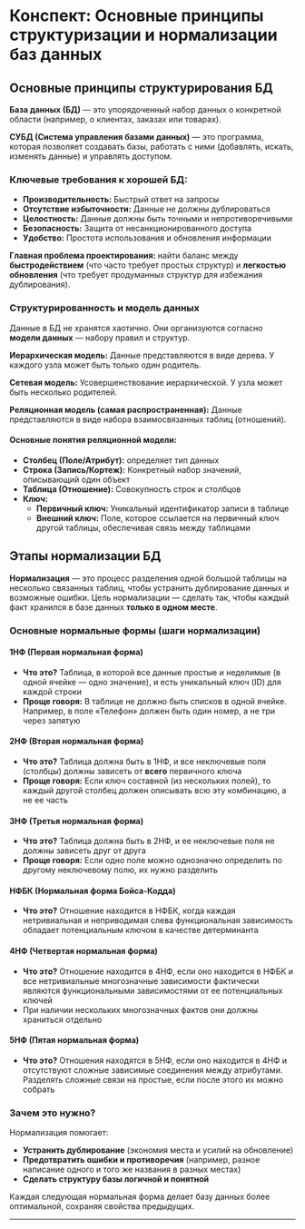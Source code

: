 # Конспект: Основные принципы структуризации и нормализации баз данных

## Основные принципы структурирования БД

**База данных (БД)** — это упорядоченный набор данных о конкретной области (например, о клиентах, заказах или товарах).

**СУБД (Система управления базами данных)** — это программа, которая позволяет создавать базы, работать с ними (добавлять, искать, изменять данные) и управлять доступом.

### Ключевые требования к хорошей БД:

- **Производительность:** Быстрый ответ на запросы
- **Отсутствие избыточности:** Данные не должны дублироваться
- **Целостность:** Данные должны быть точными и непротиворечивыми
- **Безопасность:** Защита от несанкционированного доступа
- **Удобство:** Простота использования и обновления информации

**Главная проблема проектирования:** найти баланс между **быстродействием** (что часто требует простых структур) и **легкостью обновления** (что требует продуманных структур для избежания дублирования).

### Структурированность и модель данных

Данные в БД не хранятся хаотично. Они организуются согласно **модели данных** — набору правил и структур.

**Иерархическая модель:** Данные представляются в виде дерева. У каждого узла может быть только один родитель.

**Сетевая модель:** Усовершенствование иерархической. У узла может быть несколько родителей.

**Реляционная модель (самая распространенная):** Данные представляются в виде набора взаимосвязанных таблиц (отношений).

#### Основные понятия реляционной модели:

- **Столбец (Поле/Атрибут):** определяет тип данных
- **Строка (Запись/Кортеж):** Конкретный набор значений, описывающий один объект
- **Таблица (Отношение):** Совокупность строк и столбцов
- **Ключ:**
  - **Первичный ключ:** Уникальный идентификатор записи в таблице
  - **Внешний ключ:** Поле, которое ссылается на первичный ключ другой таблицы, обеспечивая связь между таблицами

## Этапы нормализации БД

**Нормализация** — это процесс разделения одной большой таблицы на несколько связанных таблиц, чтобы устранить дублирование данных и возможные ошибки. Цель нормализации — сделать так, чтобы каждый факт хранился в базе данных **только в одном месте**.

### Основные нормальные формы (шаги нормализации)

#### 1НФ (Первая нормальная форма)

- **Что это?** Таблица, в которой все данные простые и неделимые (в одной ячейке — одно значение), и есть уникальный ключ (ID) для каждой строки
- **Проще говоря:** В таблице не должно быть списков в одной ячейке. Например, в поле «Телефон» должен быть один номер, а не три через запятую

#### 2НФ (Вторая нормальная форма)

- **Что это?** Таблица должна быть в 1НФ, и все неключевые поля (столбцы) должны зависеть от **всего** первичного ключа
- **Проще говоря:** Если ключ составной (из нескольких полей), то каждый другой столбец должен описывать всю эту комбинацию, а не ее часть

#### 3НФ (Третья нормальная форма)

- **Что это?** Таблица должна быть в 2НФ, и ее неключевые поля не должны зависеть друг от друга
- **Проще говоря:** Если одно поле можно однозначно определить по другому неключевому полю, их нужно разделить

#### НФБК (Нормальная форма Бойса-Кодда)

- **Что это?** Отношение находится в НФБК, когда каждая нетривиальная и неприводимая слева функциональная зависимость обладает потенциальным ключом в качестве детерминанта

#### 4НФ (Четвертая нормальная форма)

- **Что это?** Отношение находится в 4НФ, если оно находится в НФБК и все нетривиальные многозначные зависимости фактически являются функциональными зависимостями от ее потенциальных ключей
- При наличии нескольких многозначных фактов они должны храниться отдельно

#### 5НФ (Пятая нормальная форма)

- **Что это?** Отношения находятся в 5НФ, если оно находится в 4НФ и отсутствуют сложные зависимые соединения между атрибутами. Разделять сложные связи на простые, если после этого их можно собрать

### Зачем это нужно?

Нормализация помогает:

- **Устранить дублирование** (экономия места и усилий на обновление)
- **Предотвратить ошибки и противоречия** (например, разное написание одного и того же названия в разных местах)
- **Сделать структуру базы логичной и понятной**

Каждая следующая нормальная форма делает базу данных более оптимальной, сохраняя свойства предыдущих.

---
